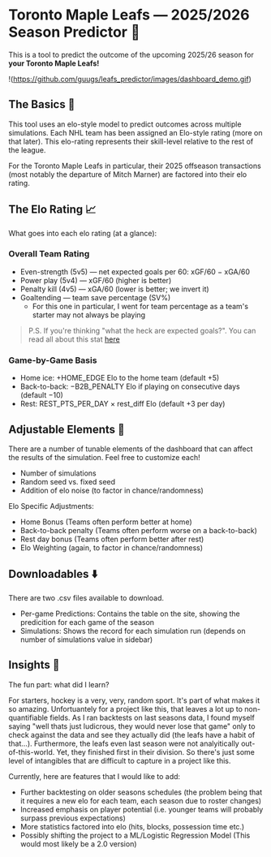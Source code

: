 # Toronto Maple Leafs — 2025/2026 Season Predictor 🏒

This is a tool to predict the outcome of the upcoming 2025/26 season for **your Toronto Maple Leafs!**

!(https://github.com/guugs/leafs_predictor/images/dashboard_demo.gif)

## The Basics 📕

This tool uses an elo-style model to predict outcomes across multiple simulations. Each NHL team has been assigned an Elo-style rating (more on that later). This elo-rating represents their skill-level relative to the rest of the league.

For the Toronto Maple Leafs in particular, their 2025 offseason transactions (most notably the departure of Mitch Marner) are factored into their elo rating.

## The Elo Rating 📈

What goes into each elo rating (at a glance):

### Overall Team Rating

- Even-strength (5v5) — net expected goals per 60: xGF/60 − xGA/60
- Power play (5v4) — xGF/60 (higher is better)
- Penalty kill (4v5) — xGA/60 (lower is better; we invert it)
- Goaltending — team save percentage (SV%)
  - For this one in particular, I went for team percentage as a team's starter may not always be playing

> P.S. If you're thinking "what the heck are expected goals?". You can read all about this stat [here](https://insidetherink.com/inside-the-stats-expected-goals/)

### Game-by-Game Basis

- Home ice: +HOME_EDGE Elo to the home team (default +5)
- Back-to-back: −B2B_PENALTY Elo if playing on consecutive days (default −10)
- Rest: REST_PTS_PER_DAY × rest_diff Elo (default +3 per day)

## Adjustable Elements 🔧

There are a number of tunable elements of the dashboard that can affect the results of the simulation. Feel free to customize each!

 - Number of simulations
 - Random seed vs. fixed seed
 - Addition of elo noise (to factor in chance/randomness)

Elo Specific Adjustments:
 - Home Bonus (Teams often perform better at home)
 - Back-to-back penalty (Teams often perform worse on a back-to-back)
 - Rest day bonus (Teams often perform better after rest)
 - Elo Weighting (again, to factor in chance/randomness)

## Downloadables ⬇️

There are two .csv files available to download.
 - Per-game Predictions: Contains the table on the site, showing the predicition for each game of the season
 - Simulations: Shows the record for each simulation run (depends on number of simulations value in sidebar)

## Insights 🧠

The fun part: what did I learn?

For starters, hockey is a very, very, random sport. It's part of what makes it so amazing. Unfortuantely for a project like this, that leaves a lot up to non-quantifiable fields. As I ran backtests on last seasons data, I found myself saying "well thats just ludicrous, they would never lose that game" only to check against the data and see they actually did (the leafs have a habit of that...). Furthermore, the leafs even last season were not analyitically out-of-this-world. Yet, they finished first in their division. So there's just some level of intangibles that are difficult to capture in a project like this.

Currently, here are features that I would like to add:
- Further backtesting on older seasons schedules (the problem being that it requires a new elo for each team, each season due to roster changes)
- Increased emphasis on player potential (i.e. younger teams will probably surpass previous expectations)
- More statistics factored into elo (hits, blocks, possession time etc.)
- Possibly shifting the project to a ML/Logistic Regression Model (This would most likely be a 2.0 version)
